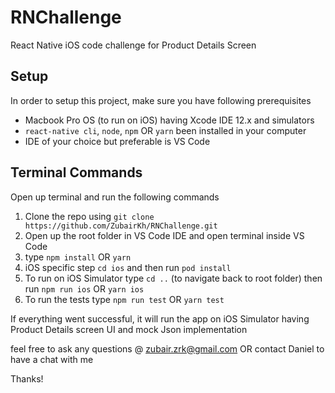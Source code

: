 # RNChallenge

React Native iOS code challenge for Product Details Screen

## Setup

In order to setup this project, make sure you have following prerequisites

- Macbook Pro OS (to run on iOS) having Xcode IDE 12.x and simulators
- `react-native cli`, `node`, `npm` OR `yarn` been installed in your computer
- IDE of your choice but preferable is VS Code

## Terminal Commands

Open up terminal and run the following commands

1. Clone the repo using `git clone https://github.com/ZubairKh/RNChallenge.git`
2. Open up the root folder in VS Code IDE and open terminal inside VS Code
3. type `npm install` OR `yarn`
4. iOS specific step `cd ios` and then run `pod install`
5. To run on iOS Simulator type `cd ..` (to navigate back to root folder) then run `npm run ios` OR `yarn ios`
6. To run the tests type `npm run test` OR `yarn test`

If everything went successful, it will run the app on iOS Simulator having Product Details screen UI and mock Json implementation

feel free to ask any questions @ zubair.zrk@gmail.com OR contact Daniel to have a chat with me

Thanks!

